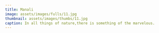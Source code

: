 ```yaml
---
title: Manali
image: assets/images/fulls/11.jpg
thumbnail: assets/images/thumbs/11.jpg
caption: In all things of nature,there is something of the marvelous.
---
```

